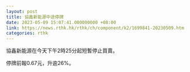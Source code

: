 ```yaml
---
layout: post
title: 協鑫新能源中途停牌
date: 2023-05-09 15:07:41.000000000 +08:00
link: https://news.rthk.hk/rthk/ch/component/k2/1699841-20230509.htm
categories: rthk
---
```


協鑫新能源在今天下午2時25分起短暫停止買賣。

停牌前報0.67元，升逾26%。

